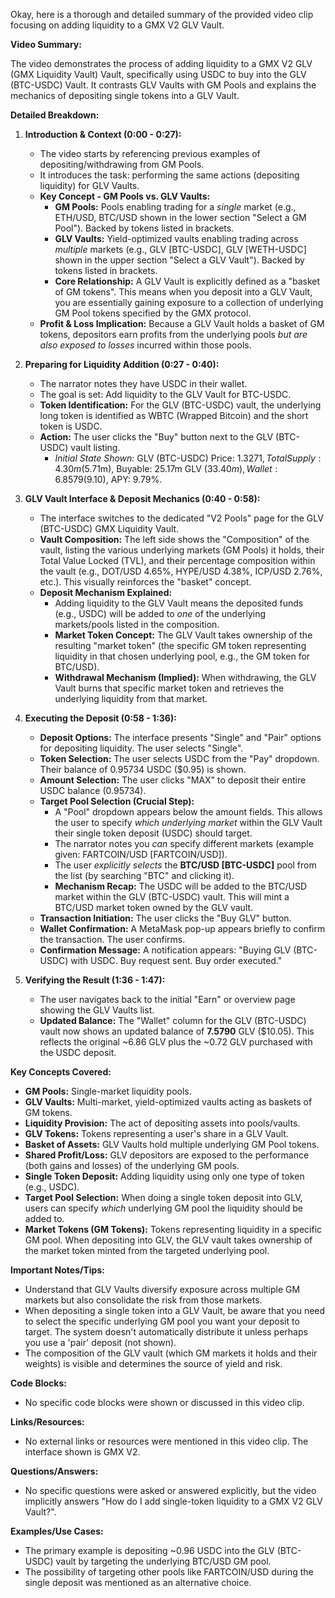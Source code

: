 Okay, here is a thorough and detailed summary of the provided video clip focusing on adding liquidity to a GMX V2 GLV Vault.

**Video Summary:**

The video demonstrates the process of adding liquidity to a GMX V2 GLV (GMX Liquidity Vault) Vault, specifically using USDC to buy into the GLV (BTC-USDC) Vault. It contrasts GLV Vaults with GM Pools and explains the mechanics of depositing single tokens into a GLV Vault.

**Detailed Breakdown:**

1.  **Introduction & Context (0:00 - 0:27):**
    *   The video starts by referencing previous examples of depositing/withdrawing from GM Pools.
    *   It introduces the task: performing the same actions (depositing liquidity) for GLV Vaults.
    *   **Key Concept - GM Pools vs. GLV Vaults:**
        *   **GM Pools:** Pools enabling trading for a *single* market (e.g., ETH/USD, BTC/USD shown in the lower section "Select a GM Pool"). Backed by tokens listed in brackets.
        *   **GLV Vaults:** Yield-optimized vaults enabling trading across *multiple* markets (e.g., GLV [BTC-USDC], GLV [WETH-USDC] shown in the upper section "Select a GLV Vault"). Backed by tokens listed in brackets.
        *   **Core Relationship:** A GLV Vault is explicitly defined as a "basket of GM tokens". This means when you deposit into a GLV Vault, you are essentially gaining exposure to a collection of underlying GM Pool tokens specified by the GMX protocol.
    *   **Profit & Loss Implication:** Because a GLV Vault holds a basket of GM tokens, depositors earn profits from the underlying pools *but are also exposed to losses* incurred within those pools.

2.  **Preparing for Liquidity Addition (0:27 - 0:40):**
    *   The narrator notes they have USDC in their wallet.
    *   The goal is set: Add liquidity to the GLV Vault for BTC-USDC.
    *   **Token Identification:** For the GLV (BTC-USDC) vault, the underlying long token is identified as WBTC (Wrapped Bitcoin) and the short token is USDC.
    *   **Action:** The user clicks the "Buy" button next to the GLV (BTC-USDC) vault listing.
        *   *Initial State Shown:* GLV (BTC-USDC) Price: $1.3271, Total Supply: 4.30m ($5.71m), Buyable: 25.17m GLV ($33.40m), Wallet: 6.8579 ($9.10), APY: 9.79%.

3.  **GLV Vault Interface & Deposit Mechanics (0:40 - 0:58):**
    *   The interface switches to the dedicated "V2 Pools" page for the GLV (BTC-USDC) GMX Liquidity Vault.
    *   **Vault Composition:** The left side shows the "Composition" of the vault, listing the various underlying markets (GM Pools) it holds, their Total Value Locked (TVL), and their percentage composition within the vault (e.g., DOT/USD 4.65%, HYPE/USD 4.38%, ICP/USD 2.76%, etc.). This visually reinforces the "basket" concept.
    *   **Deposit Mechanism Explained:**
        *   Adding liquidity to the GLV Vault means the deposited funds (e.g., USDC) will be added to *one* of the underlying markets/pools listed in the composition.
        *   **Market Token Concept:** The GLV Vault takes ownership of the resulting "market token" (the specific GM token representing liquidity in that chosen underlying pool, e.g., the GM token for BTC/USD).
        *   **Withdrawal Mechanism (Implied):** When withdrawing, the GLV Vault burns that specific market token and retrieves the underlying liquidity from that market.

4.  **Executing the Deposit (0:58 - 1:36):**
    *   **Deposit Options:** The interface presents "Single" and "Pair" options for depositing liquidity. The user selects "Single".
    *   **Token Selection:** The user selects USDC from the "Pay" dropdown. Their balance of 0.95734 USDC ($0.95) is shown.
    *   **Amount Selection:** The user clicks "MAX" to deposit their entire USDC balance (0.95734).
    *   **Target Pool Selection (Crucial Step):**
        *   A "Pool" dropdown appears below the amount fields. This allows the user to specify *which underlying market* within the GLV Vault their single token deposit (USDC) should target.
        *   The narrator notes you *can* specify different markets (example given: FARTCOIN/USD [FARTCOIN/USD]).
        *   The user *explicitly selects* the **BTC/USD [BTC-USDC]** pool from the list (by searching "BTC" and clicking it).
        *   **Mechanism Recap:** The USDC will be added to the BTC/USD market within the GLV (BTC-USDC) vault. This will mint a BTC/USD market token owned by the GLV vault.
    *   **Transaction Initiation:** The user clicks the "Buy GLV" button.
    *   **Wallet Confirmation:** A MetaMask pop-up appears briefly to confirm the transaction. The user confirms.
    *   **Confirmation Message:** A notification appears: "Buying GLV (BTC-USDC) with USDC. Buy request sent. Buy order executed."

5.  **Verifying the Result (1:36 - 1:47):**
    *   The user navigates back to the initial "Earn" or overview page showing the GLV Vaults list.
    *   **Updated Balance:** The "Wallet" column for the GLV (BTC-USDC) vault now shows an updated balance of **7.5790** GLV ($10.05). This reflects the original ~6.86 GLV plus the ~0.72 GLV purchased with the USDC deposit.

**Key Concepts Covered:**

*   **GM Pools:** Single-market liquidity pools.
*   **GLV Vaults:** Multi-market, yield-optimized vaults acting as baskets of GM tokens.
*   **Liquidity Provision:** The act of depositing assets into pools/vaults.
*   **GLV Tokens:** Tokens representing a user's share in a GLV Vault.
*   **Basket of Assets:** GLV Vaults hold multiple underlying GM Pool tokens.
*   **Shared Profit/Loss:** GLV depositors are exposed to the performance (both gains and losses) of the underlying GM pools.
*   **Single Token Deposit:** Adding liquidity using only one type of token (e.g., USDC).
*   **Target Pool Selection:** When doing a single token deposit into GLV, users can specify *which* underlying GM pool the liquidity should be added to.
*   **Market Tokens (GM Tokens):** Tokens representing liquidity in a specific GM pool. When depositing into GLV, the GLV vault takes ownership of the market token minted from the targeted underlying pool.

**Important Notes/Tips:**

*   Understand that GLV Vaults diversify exposure across multiple GM markets but also consolidate the risk from those markets.
*   When depositing a single token into a GLV Vault, be aware that you need to select the specific underlying GM pool you want your deposit to target. The system doesn't automatically distribute it unless perhaps you use a 'pair' deposit (not shown).
*   The composition of the GLV vault (which GM markets it holds and their weights) is visible and determines the source of yield and risk.

**Code Blocks:**

*   No specific code blocks were shown or discussed in this video clip.

**Links/Resources:**

*   No external links or resources were mentioned in this video clip. The interface shown is GMX V2.

**Questions/Answers:**

*   No specific questions were asked or answered explicitly, but the video implicitly answers "How do I add single-token liquidity to a GMX V2 GLV Vault?".

**Examples/Use Cases:**

*   The primary example is depositing ~0.96 USDC into the GLV (BTC-USDC) vault by targeting the underlying BTC/USD GM pool.
*   The possibility of targeting other pools like FARTCOIN/USD during the single deposit was mentioned as an alternative choice.